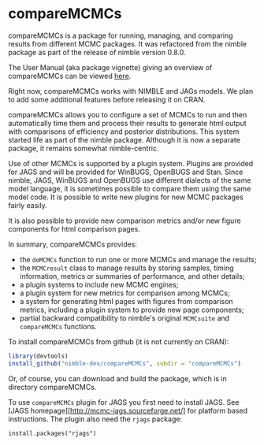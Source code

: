 # compareMCMCs

compareMCMCs is a package for running, managing, and comparing results from different MCMC packages.   It was refactored from the nimble package as part of the release of nimble version 0.8.0.

The User Manual (aka package vignette) giving an overview of compareMCMCs can be viewed [here](https://htmlpreview.github.io/?https://github.com/nimble-dev/compareMCMCs/blob/master/UserManual/compareMCMCs.html).

Right now, compareMCMCs works with NIMBLE and JAGs models.  We plan to add some additional features before releasing it on CRAN.

compareMCMCs allows you to configure a set of MCMCs to run and then automatically time them and process their results to generate html output with comparisons of efficiency and posterior distributions. This system started life as part of the nimble package. Although it is now a separate package, it remains somewhat nimble-centric.

Use of other MCMCs is supported by a plugin system.  Plugins are provided for JAGS and will be provided for WinBUGS, OpenBUGS and Stan.  Since nimble, JAGS, WinBUGS and OpenBUGS use different dialects of the same model language, it is sometimes possible to compare them using the same model code. It is possible to write new plugins for new MCMC packages fairly easily. 

It is also possible to provide new comparison metrics and/or new figure components for html comparison pages.

In summary, compareMCMCs provides:

- the `doMCMCs` function to run one or more MCMCs and manage the results;
- the `MCMCresult` class to manage results by storing samples, timing information, metrics or summaries of performance, and other details;
- a plugin systems to include new MCMC engines;
- a plugin system for new metrics for comparison among MCMCs;
- a system for generating html pages with figures from comparison metrics, including a plugin system to provide new page components;
- partial backward compatibility to nimble's original `MCMCsuite` and `compareMCMCs` functions.

To install compareMCMCs from github (it is not currently on CRAN):
```r
library(devtools)
install_github("nimble-dev/compareMCMCs", subdir = "compareMCMCs")
```
Or, of course, you can download and build the package, which is in directory compareMCMCs.

To use `compareMCMCs` plugin for JAGS you first need to install JAGS. See [JAGS homepage][http://mcmc-jags.sourceforge.net/] for platform based instructions. The plugin also need the `rjags` package:

```
install.packages("rjags")
```
